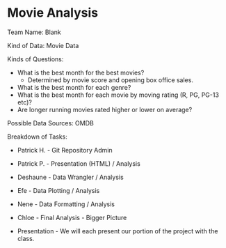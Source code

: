 # Movie Analysis

Team Name: Blank

Kind of Data: Movie Data

Kinds of Questions:
  * What is the best month for the best movies?
    * Determined by movie score and opening box office sales.
  * What is the best month for each genre?
  * What is the best month for each movie by moving rating (R, PG, PG-13 etc)?
  * Are longer running movies rated higher or lower on average?

Possible Data Sources: OMDB

Breakdown of Tasks:
  * Patrick H. - Git Repository Admin
  * Patrick P. -  Presentation (HTML) / Analysis
  * Deshaune - Data Wrangler / Analysis
  * Efe - Data Plotting / Analysis
  * Nene - Data Formatting / Analysis
  * Chloe - Final Analysis - Bigger Picture
  
  * Presentation - We will each present our portion of the project with the class.
